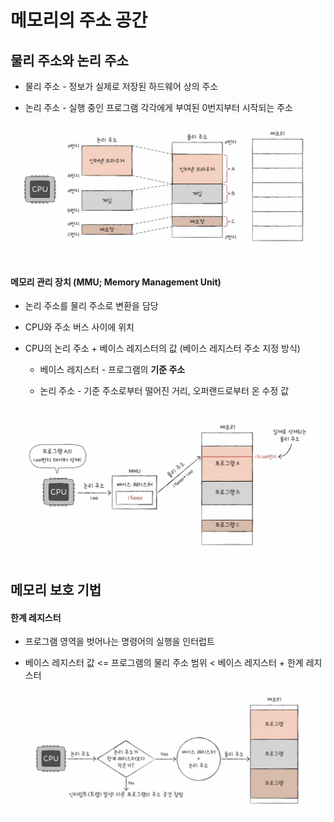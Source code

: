 # 메모리의 주소 공간

## 물리 주소와 논리 주소

- 물리 주소 - 정보가 실제로 저장된 하드웨어 상의 주소

- 논리 주소 - 실행 중인 프로그램 각각에게 부여된 0번지부터 시작되는 주소

![](06_2_메모리의_주소_공간_assets/e45a0b5c60c4653d1e9495d4ed0a69c37556bc1f.png)

#### 메모리 관리 장치 (MMU; Memory Management Unit)

- 논리 주소를 물리 주소로 변환을 담당

- CPU와 주소 버스 사이에 위치

- CPU의 논리 주소 + 베이스 레지스터의 값 (베이스 레지스터 주소 지정 방식)
  
  - 베이스 레지스터 - 프로그램의 **기준 주소**
  
  - 논리 주소 - 기준 주소로부터 떨어진 거리, 오퍼랜드로부터 온 수정 값

![](06_2_메모리의_주소_공간_assets/2d48436b36c50b4498c699b8773a44d5f2b10564.png)

## 메모리 보호 기법

#### 한계 레지스터

- 프로그램 영역을 벗어나는 명령어의 실행을 인터럽트

- 베이스 레지스터 값 <= 프로그램의 물리 주소 범위 < 베이스 레지스터 + 한계 레지스터

![](06_2_메모리의_주소_공간_assets/fda7d7d4f9313adb723d53a379043ccef9695c74.png)
